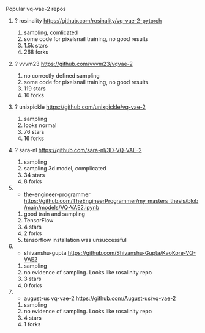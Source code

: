 Popular vq-vae-2 repos

1) ? rosinality https://github.com/rosinality/vq-vae-2-pytorch
    1) sampling, comlicated
    2) some code for pixelsnail training, no good results
    3) 1.5k stars
    4) 268 forks

2) ? vvvm23 https://github.com/vvvm23/vqvae-2
    1) no correctly defined sampling
    2) some code for pixelsnail training, no good results
    3) 119 stars
    4) 16 forks

3) ? unixpickle https://github.com/unixpickle/vq-vae-2
    1) sampling
    2) looks normal
    3) 76 stars
    4) 16 forks
    
4) ? sara-nl https://github.com/sara-nl/3D-VQ-VAE-2
    1) sampling
    2) sampling 3d model, complicated
    3) 34 stars
    4) 8 forks

5) - the-engineer-programmer https://github.com/TheEngineerProgrammer/my_masters_thesis/blob/main/models/VQ-VAE2.ipynb
    1) good train and sampling
    2) TensorFlow
    3) 4 stars
    4) 2 forks
    5) tensorflow installation was unsuccessful
    
6) - shivanshu-gupta https://github.com/Shivanshu-Gupta/KaoKore-VQ-VAE2
    1) sampling
    2) no evidence of sampling. Looks like rosalinity repo
    3) 3 stars
    4) 0 forks
    
7) - august-us vq-vae-2 https://github.com/August-us/vq-vae-2
    1) sampling
    2) no evidence of sampling. Looks like rosalinity repo
    3) 4 stars
    4) 1 forks